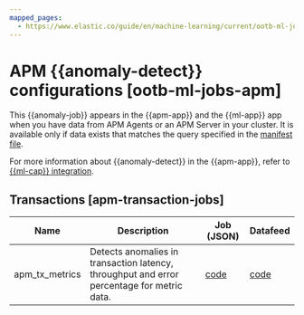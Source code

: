 ```yaml
---
mapped_pages:
  - https://www.elastic.co/guide/en/machine-learning/current/ootb-ml-jobs-apm.html
---
```


# APM {{anomaly-detect}} configurations [ootb-ml-jobs-apm]

This {{anomaly-job}} appears in the {{apm-app}} and the {{ml-app}} app when you have data from APM Agents or an APM Server in your cluster. It is available only if data exists that matches the query specified in the [manifest file](https://github.com/elastic/kibana/blob/master/x-pack/platform/plugins/shared/ml/server/models/data_recognizer/modules/apm_transaction/manifest.json).

For more information about {{anomaly-detect}} in the {{apm-app}}, refer to [{{ml-cap}} integration](/solutions/observability/apm/machine-learning.md).


## Transactions [apm-transaction-jobs]

| Name | Description | Job (JSON) | Datafeed |
| --- | --- | --- | --- |
| apm_tx_metrics | Detects anomalies in transaction latency, throughput and error percentage for metric data. | [code](https://github.com/elastic/kibana/blob/main/x-pack/platform/plugins/shared/ml/server/models/data_recognizer/modules/apm_transaction/ml/apm_tx_metrics.json) | [code](https://github.com/elastic/kibana/blob/main/x-pack/platform/plugins/shared/ml/server/models/data_recognizer/modules/apm_transaction/ml/datafeed_apm_tx_metrics.json) |


